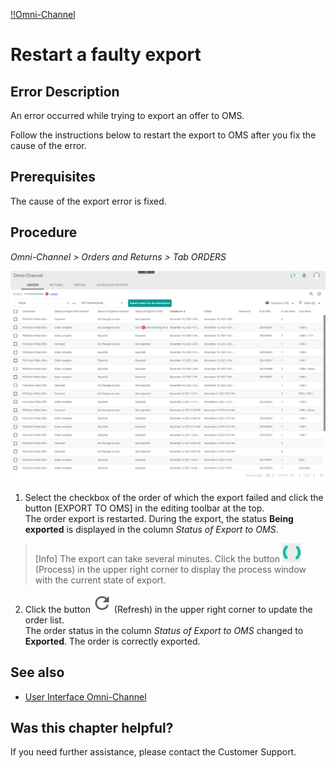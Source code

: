 [!!Omni-Channel](Channels)

# Restart a faulty export

## Error Description
An error occurred while trying to export an offer to OMS.

Follow the instructions below to restart the export to OMS after you fix the cause of the error.


## Prerequisites

The cause of the export error is fixed.


## Procedure

*Omni-Channel > Orders and Returns > Tab ORDERS*

![Orders](/Assets/Screenshots/Channels/OrdersReturns/Orders/Orders.png "[Orders]")

1. Select the checkbox of the order of which the export failed and click the button [EXPORT TO OMS] in the editing toolbar at the top.     
The order export is restarted. During the export, the status **Being exported** is displayed in the column *Status of Export to OMS*.

> [Info] The export can take several minutes. Click the button ![Process](/Assets/Icons/Process.png "[Process]") (Process) in the upper right corner to display the process window with the current state of export.

2. Click the button ![Refresh](/Assets/Icons/Refresh01.png "[Refresh]") (Refresh) in the upper right corner to update the order list.   
The order status in the column *Status of Export to OMS* changed to **Exported**. The order is correctly exported.

## See also

- [User Interface Omni-Channel](/Channels/UserInterface/00_UserInterface.md)


## Was this chapter helpful?

If you need further assistance, please contact the Customer Support.
